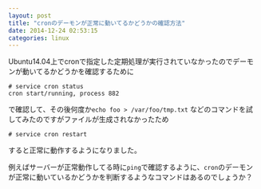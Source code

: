 ```yaml
---
layout: post
title: "cronのデーモンが正常に動いてるかどうかの確認方法"
date: 2014-12-24 02:53:15
categories: linux
---
```

<p>Ubuntu14.04上でcronで指定した定期処理が実行されていなかったのでデーモンが動いてるかどうかを確認するために</p>

<pre><code># service cron status
cron start/running, process 882
</code></pre>

<p>で確認して、その後何度か<code>echo foo &gt; /var/foo/tmp.txt</code> などのコマンドを試してみたのですがファイルが生成されなかったため </p>

<pre><code># service cron restart
</code></pre>

<p>すると正常に動作するようになりました。</p>

<p>例えばサーバーが正常動作してる時に<code>ping</code>で確認するように、<code>cron</code>のデーモンが正常に動いているかどうかを判断するようなコマンドはあるのでしょうか？</p>
